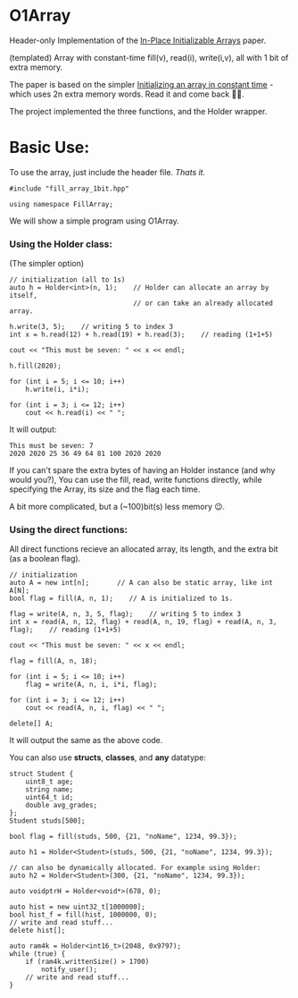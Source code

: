 # O1Array
Header-only Implementation of the [In-Place Initializable Arrays](https://arxiv.org/abs/1709.08900) paper.

(templated) Array with constant-time fill(v), read(i), write(i,v), all with 1 bit of extra memory.

The paper is based on the simpler [Initializing an array in constant time](https://eli.thegreenplace.net/2008/08/23/initializing-an-array-in-constant-time) - which uses 2n extra memory words. Read it and come back 🧑‍💻. 

The project implemented the three functions, and the Holder wrapper.

# Basic Use:
To use the array, just include the header file. *Thats it.*
```
#include "fill_array_1bit.hpp"

using namespace FillArray;
```
We will show a simple program using O1Array.

### Using the Holder class:
(The simpler option)
```
// initialization (all to 1s)
auto h = Holder<int>(n, 1);    // Holder can allocate an array by itself, 
                               // or can take an already allocated array.

h.write(3, 5);    // writing 5 to index 3
int x = h.read(12) + h.read(19) + h.read(3);    // reading (1+1+5)

cout << "This must be seven: " << x << endl;

h.fill(2020);

for (int i = 5; i <= 10; i++)
    h.write(i, i*i);
    
for (int i = 3; i <= 12; i++)
    cout << h.read(i) << " ";
```

It will output:
```
This must be seven: 7
2020 2020 25 36 49 64 81 100 2020 2020 
```

If you can't spare the extra bytes of having an Holder instance (and why would you?),
You can use the fill, read, write functions directly, while specifying the Array, its size and the flag each time.

A bit more complicated, but a (~100)bit(s) less memory 😉.

### Using the direct functions:
All direct functions recieve an allocated array, its length, and the extra bit (as a boolean flag).
```
// initialization
auto A = new int[n];       // A can also be static array, like int A[N];
bool flag = fill(A, n, 1);    // A is initialized to 1s.

flag = write(A, n, 3, 5, flag);    // writing 5 to index 3
int x = read(A, n, 12, flag) + read(A, n, 19, flag) + read(A, n, 3, flag);    // reading (1+1+5)

cout << "This must be seven: " << x << endl;

flag = fill(A, n, 18);

for (int i = 5; i <= 10; i++)
    flag = write(A, n, i, i*i, flag);
    
for (int i = 3; i <= 12; i++)
    cout << read(A, n, i, flag) << " ";
    
delete[] A;
```
It will output the same as the above code.

You can also use **structs**, **classes**, and **any** datatype:

```
struct Student {
    uint8_t age;
    string name;
    uint64_t id;
    double avg_grades;
};
Student studs[500];

bool flag = fill(studs, 500, {21, "noName", 1234, 99.3});

auto h1 = Holder<Student>(studs, 500, {21, "noName", 1234, 99.3});

// can also be dynamically allocated. For example using Holder:
auto h2 = Holder<Student>(300, {21, "noName", 1234, 99.3});

auto voidptrH = Holder<void*>(678, 0);

auto hist = new uint32_t[1000000];
bool hist_f = fill(hist, 1000000, 0);
// write and read stuff...
delete hist[];

auto ram4k = Holder<int16_t>(2048, 0x9797);
while (true) {
    if (ram4k.writtenSize() > 1700) 
        notify_user();
    // write and read stuff...
}

```
